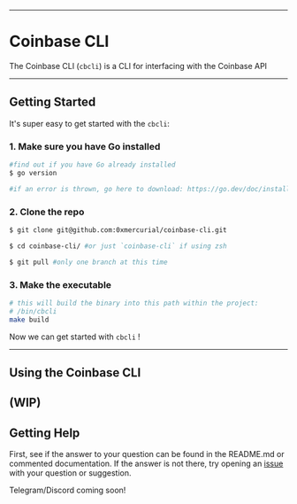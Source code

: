 ----

# Coinbase CLI

The Coinbase CLI (`cbcli`) is a CLI for interfacing with the Coinbase API

---

## Getting Started
It's super easy to get started with the `cbcli`:
### 1. Make sure you have Go installed 
```zsh
#find out if you have Go already installed
$ go version

#if an error is thrown, go here to download: https://go.dev/doc/install 
```

### 2. Clone the repo
```zsh
$ git clone git@github.com:0xmercurial/coinbase-cli.git

$ cd coinbase-cli/ #or just `coinbase-cli` if using zsh

$ git pull #only one branch at this time
```

### 3. Make the executable
```zsh
# this will build the binary into this path within the project: 
# /bin/cbcli
make build

```
Now we can get started with `cbcli` !

---

## Using the Coinbase CLI

(WIP)
---

## Getting Help
First, see if the answer to your question can be found in the README.md or commented documentation. If the answer is not there, try opening
an
[issue](https://github.com/0xmercurial/coinbase-cli/issues/new) with your question or suggestion.

Telegram/Discord coming soon!
